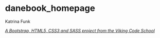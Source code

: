 # danebook_homepage

Katrina Funk

*[A Bootstrap, HTML5, CSS3 and SASS project from the Viking Code School](http://www.vikingcodeschool.com)*